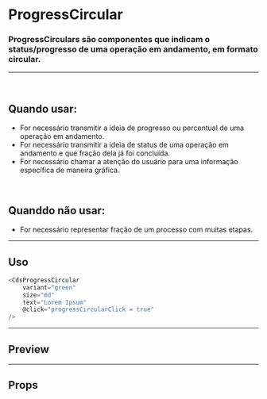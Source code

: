 # ProgressCircular

### ProgressCirculars são componentes que indicam o status/progresso de uma operação em andamento, em formato circular.
---
<br />

## Quando usar:
- For necessário transmitir a ideia de progresso ou percentual de uma operação em andamento.
- For necessário transmitir a ideia de status de uma operação em andamento e que fração dela já foi concluída.
- For necessário chamar a atenção do usuário para uma informação específica de maneira gráfica.

<br />

## Quanddo não usar:
- For necessário representar fração de um processo com muitas etapas.

---

## Uso

```js
<CdsProgressCircular
	variant="green"
	size="md"
	text="Lorem Ipsum"
	@click="progressCircularClick = true"
/>
```

---

## Preview

<PreviewBuilder
	:args
	:component="CdsProgressCircular"
	:events="cdsProgressCircularEvents"
/>

---

## Props

<APITable
	name="ProgressCircular"
	section="props"
/>
<br />

<script setup>
import { ref } from 'vue';
import CdsProgressCircular from '@/components/ProgressCircular.vue';

const cdsProgressCircularEvents = [
	'progressCircular-click'
];

const args = ref({
	value: 35,
	variant: "blue",
});
</script>
